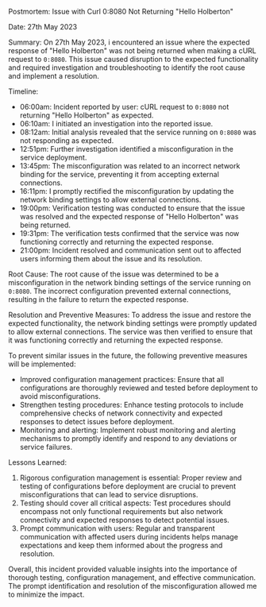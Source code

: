 Postmortem: Issue with Curl 0:8080 Not Returning "Hello Holberton"

Date: 27th May 2023

Summary:
On 27th May 2023, i encountered an issue where the expected response of "Hello Holberton" was not being returned when making a cURL request to `0:8080`. This issue caused disruption to the expected functionality and required investigation and troubleshooting to identify the root cause and implement a resolution.

Timeline:
- 06:00am: Incident reported by user: cURL request to `0:8080` not returning "Hello Holberton" as expected.
- 06:10am: I initiated an investigation into the reported issue.
- 08:12am: Initial analysis revealed that the service running on `0:8080` was not responding as expected.
- 12:51pm: Further investigation identified a misconfiguration in the service deployment.
- 13:45pm: The misconfiguration was related to an incorrect network binding for the service, preventing it from accepting external connections.
- 16:11pm: I promptly rectified the misconfiguration by updating the network binding settings to allow external connections.
- 19:00pm: Verification testing was conducted to ensure that the issue was resolved and the expected response of "Hello Holberton" was being returned.
- 19:31pm: The verification tests confirmed that the service was now functioning correctly and returning the expected response.
- 21:00pm: Incident resolved and communication sent out to affected users informing them about the issue and its resolution.

Root Cause:
The root cause of the issue was determined to be a misconfiguration in the network binding settings of the service running on `0:8080`. The incorrect configuration prevented external connections, resulting in the failure to return the expected response.

Resolution and Preventive Measures:
To address the issue and restore the expected functionality, the network binding settings were promptly updated to allow external connections. The service was then verified to ensure that it was functioning correctly and returning the expected response.

To prevent similar issues in the future, the following preventive measures will be implemented:
- Improved configuration management practices: Ensure that all configurations are thoroughly reviewed and tested before deployment to avoid misconfigurations.
- Strengthen testing procedures: Enhance testing protocols to include comprehensive checks of network connectivity and expected responses to detect issues before deployment.
- Monitoring and alerting: Implement robust monitoring and alerting mechanisms to promptly identify and respond to any deviations or service failures.

Lessons Learned:
1. Rigorous configuration management is essential: Proper review and testing of configurations before deployment are crucial to prevent misconfigurations that can lead to service disruptions.
2. Testing should cover all critical aspects: Test procedures should encompass not only functional requirements but also network connectivity and expected responses to detect potential issues.
3. Prompt communication with users: Regular and transparent communication with affected users during incidents helps manage expectations and keep them informed about the progress and resolution.

Overall, this incident provided valuable insights into the importance of thorough testing, configuration management, and effective communication. The prompt identification and resolution of the misconfiguration allowed me to minimize the impact.
